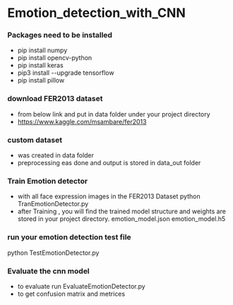 # Emotion_detection_with_CNN

### Packages need to be installed
- pip install numpy
- pip install opencv-python
- pip install keras
- pip3 install --upgrade tensorflow
- pip install pillow

### download FER2013 dataset
- from below link and put in data folder under your project directory
- https://www.kaggle.com/msambare/fer2013

### custom dataset 
- was created in data folder
- preprocessing eas done and output is stored in data_out folder

### Train Emotion detector
- with all face expression images in the FER2013 Dataset
  python TranEmotionDetector.py
- after Training , you will find the trained model structure and weights are stored in your project directory.
emotion_model.json
emotion_model.h5

### run your emotion detection test file
python TestEmotionDetector.py

### Evaluate the cnn model
- to evaluate run
  EvaluateEmotionDetector.py
- to get confusion matrix and metrices


